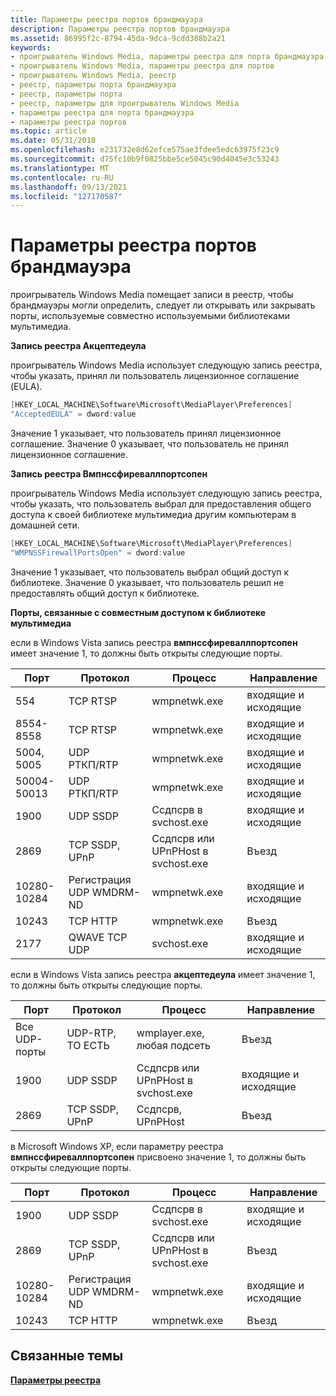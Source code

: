 ```yaml
---
title: Параметры реестра портов брандмауэра
description: Параметры реестра портов брандмауэра
ms.assetid: 86995f2c-8794-45da-9dca-9cdd388b2a21
keywords:
- проигрыватель Windows Media, параметры реестра для порта брандмауэра
- проигрыватель Windows Media, параметры реестра для портов
- проигрыватель Windows Media, реестр
- реестр, параметры порта брандмауэра
- реестр, параметры порта
- реестр, параметры для проигрыватель Windows Media
- параметры реестра для порта брандмауэра
- параметры реестра портов
ms.topic: article
ms.date: 05/31/2018
ms.openlocfilehash: e231732e8d62efce575ae3fdee5edc63975f23c9
ms.sourcegitcommit: d75fc10b9f0825bbe5ce5045c90d4045e3c53243
ms.translationtype: MT
ms.contentlocale: ru-RU
ms.lasthandoff: 09/13/2021
ms.locfileid: "127170587"
---
```

# <a name="firewall-port-registry-settings"></a>Параметры реестра портов брандмауэра

проигрыватель Windows Media помещает записи в реестр, чтобы брандмауэры могли определить, следует ли открывать или закрывать порты, используемые совместно используемыми библиотеками мультимедиа.

**Запись реестра Акцептедеула**

проигрыватель Windows Media использует следующую запись реестра, чтобы указать, принял ли пользователь лицензионное соглашение (EULA).


```C++
[HKEY_LOCAL_MACHINE\Software\Microsoft\MediaPlayer\Preferences]
"AcceptedEULA" = dword:value
```



Значение 1 указывает, что пользователь принял лицензионное соглашение. Значение 0 указывает, что пользователь не принял лицензионное соглашение.

**Запись реестра Вмпнссфиреваллпортсопен**

проигрыватель Windows Media использует следующую запись реестра, чтобы указать, что пользователь выбрал для предоставления общего доступа к своей библиотеке мультимедиа другим компьютерам в домашней сети.


```C++
[HKEY_LOCAL_MACHINE\Software\Microsoft\MediaPlayer\Preferences]
"WMPNSSFirewallPortsOpen" = dword:value
```



Значение 1 указывает, что пользователь выбрал общий доступ к библиотеке. Значение 0 указывает, что пользователь решил не предоставлять общий доступ к библиотеке.

**Порты, связанные с совместным доступом к библиотеке мультимедиа**

если в Windows Vista запись реестра **вмпнссфиреваллпортсопен** имеет значение 1, то должны быть открыты следующие порты.



| Порт          | Протокол                  | Процесс                         | Направление            |
|---------------|---------------------------|---------------------------------|----------------------|
| 554           | TCP RTSP                  | wmpnetwk.exe                    | входящие и исходящие |
| 8554-8558   | TCP RTSP                  | wmpnetwk.exe                    | входящие и исходящие |
| 5004, 5005    | UDP РТКП/RTP              | wmpnetwk.exe                    | входящие и исходящие |
| 50004-50013 | UDP РТКП/RTP              | wmpnetwk.exe                    | входящие и исходящие |
| 1900          | UDP SSDP                  | Ссдпсрв в svchost.exe          | входящие и исходящие |
| 2869          | TCP SSDP, UPnP            | Ссдпсрв или UPnPHost в svchost.exe | Въезд              |
| 10280-10284 | Регистрация UDP WMDRM-ND | wmpnetwk.exe                    | входящие и исходящие |
| 10243         | TCP HTTP                  | wmpnetwk.exe                    | Въезд              |
| 2177          | QWAVE TCP UDP             | svchost.exe                     | входящие и исходящие |



 

если в Windows Vista запись реестра **акцептедеула** имеет значение 1, то должны быть открыты следующие порты.



| Порт          | Протокол       | Процесс                         | Направление            |
|---------------|----------------|---------------------------------|----------------------|
| Все UDP-порты | UDP-RTP, ТО ЕСТЬ   | wmplayer.exe, любая подсеть        | Въезд              |
| 1900          | UDP SSDP       | Ссдпсрв или UPnPHost в svchost.exe | входящие и исходящие |
| 2869          | TCP SSDP, UPnP | Ссдпсрв, UPnPHost               | Въезд              |



 

в Microsoft Windows XP, если параметру реестра **вмпнссфиреваллпортсопен** присвоено значение 1, то должны быть открыты следующие порты.



| Порт          | Протокол                  | Процесс                         | Направление            |
|---------------|---------------------------|---------------------------------|----------------------|
| 1900          | UDP SSDP                  | Ссдпсрв в svchost.exe          | входящие и исходящие |
| 2869          | TCP SSDP, UPnP            | Ссдпсрв или UPnPHost в svchost.exe | Въезд              |
| 10280-10284 | Регистрация UDP WMDRM-ND | wmpnetwk.exe                    | входящие и исходящие |
| 10243         | TCP HTTP                  | wmpnetwk.exe                    | Въезд              |



 

## <a name="related-topics"></a>Связанные темы

<dl> <dt>

[**Параметры реестра**](registry-settings.md)
</dt> </dl>

 

 





